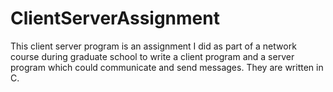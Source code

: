 ClientServerAssignment
======================

This client server program is an assignment I did as part of a network course during graduate school to write a client program and a server program which could communicate and send messages. They are written in C. 
